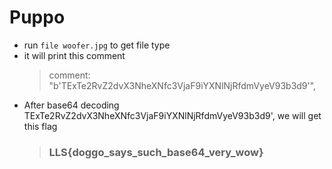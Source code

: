 # Puppo

* run `file woofer.jpg` to get file type
* it will print this comment
    > comment: "b'TExTe2RvZ2dvX3NheXNfc3VjaF9iYXNlNjRfdmVyeV93b3d9'",
* After base64 decoding TExTe2RvZ2dvX3NheXNfc3VjaF9iYXNlNjRfdmVyeV93b3d9', we will get this flag
    > ### LLS{doggo_says_such_base64_very_wow}